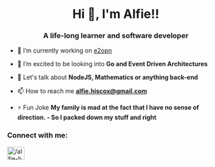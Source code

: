 <h1 align="center">Hi 👋, I'm Alfie!!</h1>
<h3 align="center">A life-long learner and software developer</h3>

- 🔭 I’m currently working on [e2opn](https://www.e2open.com/)

- 🌱 I’m excited to be looking into **Go and Event Driven Architectures**

- 💬 Let's talk about **NodeJS, Mathematics or anything back-end**

- 📫 How to reach me **alfie.hiscox@gmail.com**

- ⚡ Fun Joke **My family is mad at the fact that I have no sense of direction. - So I packed down my stuff and right**

<h3 align="left">Connect with me:</h3>
<p align="left">
<a href="https://linkedin.com/in//alfie-h" target="blank"><img align="center" src="https://cdn.jsdelivr.net/npm/simple-icons@3.0.1/icons/linkedin.svg" alt="/alfie-h" height="30" width="40" /></a>
</p>
